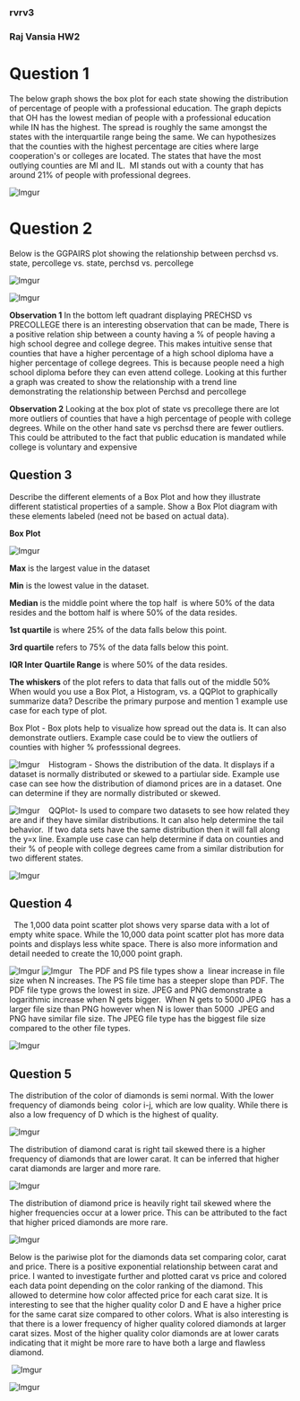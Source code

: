 ### rvrv3

### Raj Vansia HW2 

# Question 1 

The below graph shows the box plot for each state showing the distribution of percentage of people with a professional education. The graph depicts that OH has the lowest median of people with a professional education while IN has the highest. The spread is roughly the same amongst the states with the interquartile range being the same. We can hypothesizes that the counties with the highest percentage are cities where large cooperation's or colleges are located. 
The states that have the most outlying counties are MI and IL.  MI stands out with a county that has around 21% of people with professional degrees. 

![Imgur](https://i.imgur.com/Pv6a404.png)

# Question 2
Below is the GGPAIRS plot showing the relationship between perchsd vs. state, percollege vs. state, perchsd vs. percollege

![Imgur](https://i.imgur.com/wIg4hQL.png)

![Imgur](https://i.imgur.com/avbLKcM.png)

**Observation 1** In the bottom left quadrant displaying PRECHSD vs PRECOLLEGE there is an interesting observation that can be made, There is a positive relation ship between a county having a % of people having a high school degree and college degree. This makes intuitive sense that counties that have a higher percentage of a high school diploma have a higher percentage of college degrees. This is because people need a high school diploma before they can even attend college. Looking at this further a graph was created to show the relationship with a trend line demonstrating the relationship between Perchsd and percollege

**Observation 2** Looking at the box plot of state vs precollege there are lot more outliers of counties that have a high percentage of people with college degrees. While on the other hand sate vs perchsd there are fewer outliers. This could be attributed to the fact that public education is mandated while college is voluntary and expensive

## Question 3
Describe the different elements of a Box Plot and how they illustrate different statistical properties of a sample. Show a Box Plot diagram with these elements labeled (need not be based on actual data).

**Box Plot** 

![Imgur](https://i.imgur.com/aElhffN.png)

**Max** is the largest value in the dataset 

**Min** is the lowest value in the dataset. 

**Median** is the middle point where the top half  is where 50% of the data resides and the bottom half is where 50% of the data resides.  

**1st quartile** is where 25% of the data falls below this point. 

**3rd quartile** refers to 75% of the data falls below this point. 

**IQR Inter Quartile Range** is where 50% of the data resides. 

**The whiskers** of the plot refers to data that falls out of the middle 50%
 
When would you use a Box Plot, a Histogram, vs. a QQPlot to graphically summarize data? Describe the primary purpose and mention 1 example use case for each type of plot.

Box Plot - Box plots help to visualize how spread out the data is. It can also demonstrate outliers. 
Example case could be to view the outliers of counties with higher % professsional degrees. 

![Imgur](https://i.imgur.com/RF9y23h.png)
  
Histogram - Shows the distribution of the data. It displays if a dataset is normally distributed or skewed to a partiular side. 
Example use case can see how the distribution of diamond prices are in a dataset. One can determine if they are normally distributed or skewed. 

![Imgur](https://i.imgur.com/SYchxCf.png)
  
QQPlot- Is used to compare two datasets to see how related they are and if they have similar distributions. It can also help determine the tail behavior.  If two data sets have the same distribution then it will fall along the y=x line. 
Example use case can help determine if data on counties and their % of people with college degrees came from a similar distribution for two different states. 

![Imgur](https://i.imgur.com/hBrlaXS.png)
 
## Question 4
 
 The 1,000 data point scatter plot shows very sparse data with a lot of empty white space. While the 10,000 data point scatter plot has more data points and displays less white space. There is also more information and detail needed to create the 10,000 point graph. 
 
 ![Imgur](https://i.imgur.com/EnfemyB.png)
 ![Imgur](https://i.imgur.com/ERwDmBe.png)
 
The PDF and PS file types show a  linear increase in file size when N increases. The PS file time has a steeper slope than PDF. The PDF file type grows the lowest in size. JPEG and PNG demonstrate a logarithmic increase when N gets bigger.  When N gets to 5000 JPEG  has a larger file size than PNG however when N is lower than 5000  JPEG and PNG have similar file size. The JPEG file type has the biggest file size compared to the other file types.

![Imgur](https://i.imgur.com/wrfio03.png)

## Question 5

The distribution of the color of diamonds is semi normal. With the lower frequency of diamonds being  color i-j, which are low quality. While there is also a low frequency of D which is the highest of quality. 

![Imgur](https://i.imgur.com/A1KVp1h.png)

The distribution of diamond carat is right tail skewed there is a higher frequency of diamonds that are lower carat. It can be inferred that higher carat diamonds are larger and more rare. 

![Imgur](https://i.imgur.com/uplMZZ1.png)

The distribution of diamond price is heavily right tail skewed where the higher frequencies occur at a lower price. This can be attributed to the fact that higher priced diamonds are more rare. 

![Imgur](https://i.imgur.com/IjwPAQY.png)

Below is the pariwise plot for the diamonds data set comparing color, carat and price. There is a positive exponential relationship between carat and price. I wanted to investigate further and plotted carat vs price and colored each data point depending on the color ranking of the diamond. This allowed to determine how color affected price for each carat size. It is interesting to see that the higher quality color D and E have a higher price for the same carat size compared to other colors. What is also interesting is that there is a lower frequency of higher quality colored diamonds at larger carat sizes. Most of the higher quality color diamonds are at lower carats indicating that it might be more rare to have both a large and flawless diamond. 

 ![Imgur](https://i.imgur.com/n3a1rzI.png)
 
 ![Imgur](https://i.imgur.com/eOm8QZA.png)



